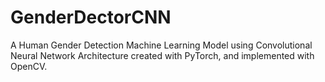 # GenderDectorCNN
A Human Gender Detection Machine Learning Model using Convolutional Neural Network Architecture created with PyTorch, and implemented with OpenCV.
